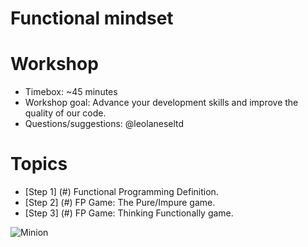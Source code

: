 
# Functional mindset

# Workshop
  * Timebox: ~45 minutes
  * Workshop goal: Advance your development skills and improve the quality of our code.
  * Questions/suggestions: @leolaneseltd

# Topics
  * [Step 1] (#) Functional Programming Definition.
  * [Step 2] (#) FP Game: The Pure/Impure game.
  * [Step 3] (#) FP Game: Thinking Functionally game.
  
  
  ![Minion](https://raw.githubusercontent.com/leolanese/FP/master/FP.png)
